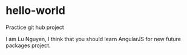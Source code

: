 # hello-world
Practice git hub project

I am Lu Nguyen, I think that you should learn AngularJS for new future packages project.
